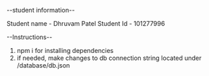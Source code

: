 --student information--

Student name - Dhruvam Patel
Student Id - 101277996

--Instructions--

1. npm i for installing dependencies
2. if needed, make changes to db connection string located under /database/db.json
